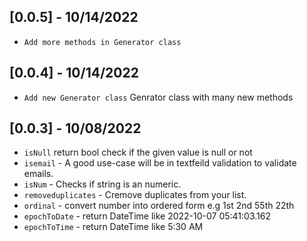 ## [0.0.5] - 10/14/2022

- `Add more methods in Generator class`

## [0.0.4] - 10/14/2022

- `Add new Generator class` Genrator class with many new methods

## [0.0.3] - 10/08/2022

- `isNull` return bool check if the given value is null or not
- `isemail` - A good use-case will be in textfeild validation to validate emails.
- `isNum` - Checks if string is an numeric.
- `removeduplicates` - Cremove duplicates from your list.
- `ordinal` - convert number into ordered form e.g 1st 2nd 55th 22th
- `epochToDate` - return DateTime like 2022-10-07 05:41:03.162
- `epochToTime` - return DateTime like 5:30 AM

